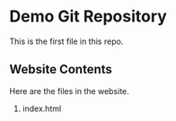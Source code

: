 # Demo Git Repository

This is the first file in this repo.



## Website Contents

Here are the files in the website.

1. index.html